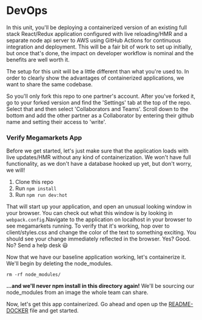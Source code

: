 # DevOps
In this unit, you'll be deploying a containerized version of an existing full stack React/Redux application configured with live reloading/HMR and a separate node api server to AWS using GitHub Actions for continuous integration and deployment.  This will be a fair bit of work to set up initially, but once that's done, the impact on developer workflow is nominal and the benefits are well worth it.

The setup for this unit will be a little different than what you're used to. In order to clearly show the advantages of containerized applications, we want to share the same codebase.  

So you'll only fork this repo to one partner's account. After you've forked it, go to your forked version and find the 'Settings' tab at the top of the repo.  Select that and then select 'Collaborators and Teams'. Scroll down to the bottom and add the other partner as a Collaborator by entering their github name and setting their access to 'write'.  

### Verify Megamarkets App

Before we get started, let's just make sure that the application loads with live updates/HMR without any kind of containerization.  We won't have full functionality, as we don't have a database hooked up yet, but don't worry, we will!

1. Clone this repo
2. Run `npm install`
3. Run `npm run dev:hot`

That will start up your application, and open an unusual looking window in your browser. You can check out what this window is by looking in `webpack.config`.Navigate to the application on localhost in your browser to see megamarkets running.  To verify that it's working, hop over to client/styles.css and change the color of the text to something exciting.  You should see your change immediately reflected in the browser.  Yes?  Good.  No?  Send a help desk :smiley:

Now that we have our baseline application working, let's containerize it.  We'll begin by deleting the node_modules.

`rm -rf node_modules/`

**...and we'll never npm install in this directory again!** We'll be sourcing our node_modules from an image the whole team can share.

Now, let's get this app containerized.  Go ahead and open up the [README-DOCKER](https://github.com/CodesmithLLC/unit-13-devops/blob/master/README-DOCKER.md) file and get started.

